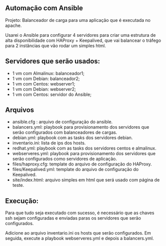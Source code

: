 ## Automação com Ansible
Projeto: Balanceador de carga para uma aplicação que é executada no apache.

Usarei o Ansible para configurar 4 servidores para criar uma estrutura de alta disponibilidade com HAProxy + Keepalived, que vai balancear o tráfego para 2 instâncias que vão rodar um simples html.

## Servidores que serão usados:
- 1 vm com Almalinux: balanceador1;
- 1 vm com Debian: balanceador2;
- 1 vm com Centos: webserver1;
- 1 vm com Debian: webserver2;
- 1 vm com Centos: servidor do Ansible;

## Arquivos
- ansible.cfg : arquivo de configuração do ansible.
- balancers.yml: playbook para provisionamento dos servidores que serão configurados com balanceadores de cargas.
- debian.yml: playbook com as tasks dos servidores debian.
- inventario.ini: lista de ips dos hosts.
- redhat.yml: playbook com as tasks dos servidores centos e almalinux.
- webserveres.yml: playbook para provisionamento dos servidores que serão configurados como servidores de aplicação.
- files/haproxy.cfg: template do arquivo de configuração do HAProxy.
- files/Keepalived.yml: template do arquivo de configuração do Keepalived.
- site/index.html: arquivo simples em html que será usado com página de teste.

## Execução:
Para que tudo seja executado com sucesso, é necessário que as chaves ssh sejam configuradas e enviadas paras os servidores que serão configurados.

Adicione ao arquivo inventario.ini os hosts que serão configurados. Em seguida, execute a playbook webserveres.yml e depois a balancers.yml.
